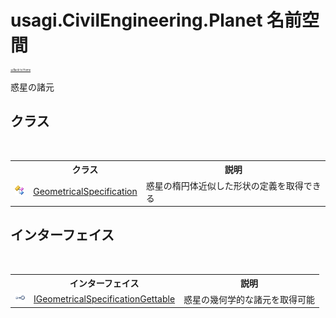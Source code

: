 # usagi.CivilEngineering.Planet 名前空間

<div style="font-size:30%"><a href="https://github.com/usagi/usagi.cs/blob/master/docs/Home.md">≪Back to Home</a></div> 

惑星の諸元


## クラス
&nbsp;<table><tr><th></th><th>クラス</th><th>説明</th></tr><tr><td>![Public クラス](media/pubclass.gif "Public クラス")</td><td><a href="T_usagi_CivilEngineering_Planet_GeometricalSpecification.md">GeometricalSpecification</a></td><td>
惑星の楕円体近似した形状の定義を取得できる</td></tr></table>

## インターフェイス
&nbsp;<table><tr><th></th><th>インターフェイス</th><th>説明</th></tr><tr><td>![Public インターフェイス](media/pubinterface.gif "Public インターフェイス")</td><td><a href="T_usagi_CivilEngineering_Planet_IGeometricalSpecificationGettable.md">IGeometricalSpecificationGettable</a></td><td>
惑星の幾何学的な諸元を取得可能</td></tr></table>&nbsp;
